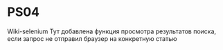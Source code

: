 # PS04
 Wiki-selenium
Тут добавлена функция просмотра результатов поиска, если запрос не отправил браузер на конкретную статью